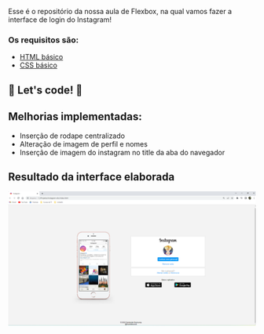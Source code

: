 Esse é o repositório da nossa aula de Flexbox, na qual vamos fazer a interface de login do Instagram! 

### Os requisitos são:

* [HTML básico](https://www.w3schools.com/html/)
* [CSS básico](https://developer.mozilla.org/pt-BR/docs/Web/CSS)

## 🚀 Let's code! 🚀

## Melhorias implementadas:

* Inserção de rodape centralizado
* Alteração de imagem de perfil e nomes
* Inserção de imagem do instagram no title da aba do navegador

## Resultado da interface elaborada
![Exemplar](https://github.com/RicardoBrunoB/instagram-dio/blob/master/Exemplar.png)

